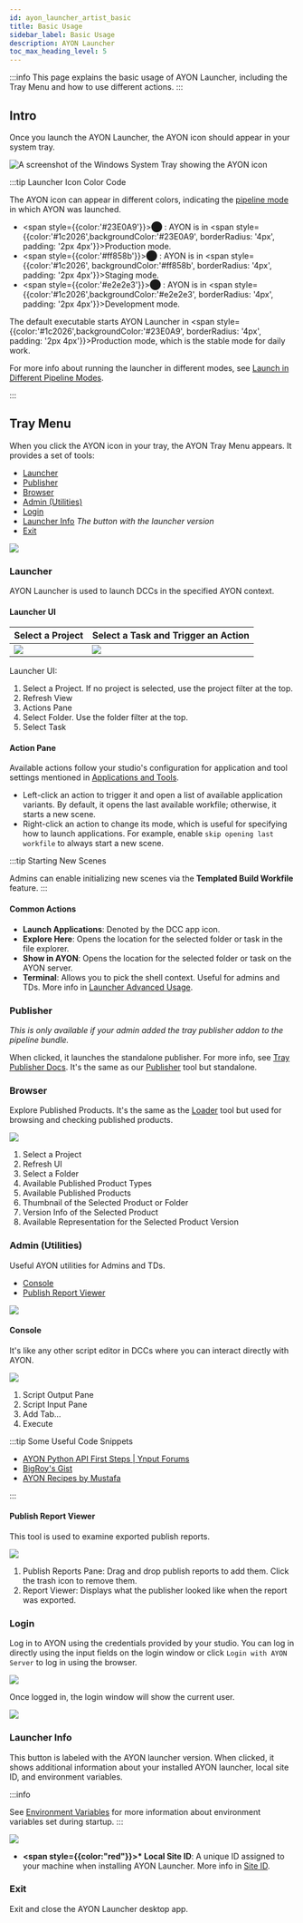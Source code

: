 ```yaml
---
id: ayon_launcher_artist_basic
title: Basic Usage
sidebar_label: Basic Usage
description: AYON Launcher
toc_max_heading_level: 5
---
```


:::info
This page explains the basic usage of AYON Launcher, including the Tray Menu and how to use different actions.
:::

## Intro

<div class="row">
<div class="col">

Once you launch the AYON Launcher, the AYON icon should appear in your system tray.

</div>
<div class="col">

![A screenshot of the Windows System Tray showing the AYON icon](assets/artist_systray.png)

</div>
</div>

:::tip Launcher Icon Color Code

The AYON icon can appear in different colors, indicating the [pipeline mode](admin_server_bundles_and_addons.md#pipeline-modes) in which AYON was launched.
- <span style={{color:'#23E0A9'}}>⬤</span> : AYON is in <span style={{color:'#1c2026',backgroundColor:'#23E0A9', borderRadius: '4px', padding: '2px 4px'}}>Production</span> mode.
- <span style={{color:'#ff858b'}}>⬤</span> : AYON is in <span style={{color:'#1c2026', backgroundColor:'#ff858b', borderRadius: '4px', padding: '2px 4px'}}>Staging</span> mode.
- <span style={{color:'#e2e2e3'}}>⬤</span> : AYON is in <span style={{color:'#1c2026',backgroundColor:'#e2e2e3', borderRadius: '4px', padding: '2px 4px'}}>Development</span> mode.

The default executable starts AYON Launcher in <span style={{color:'#1c2026',backgroundColor:'#23E0A9', borderRadius: '4px', padding: '2px 4px'}}>Production</span> mode, which is the stable mode for daily work.

For more info about running the launcher in different modes, see [Launch in Different Pipeline Modes](ayon_launcher_artist_advanced.md#launch-in-different-pipeline-modes).

:::

## Tray Menu

When you click the AYON icon in your tray, the AYON Tray Menu appears. It provides a set of tools:

<div class="row">
<div class="col">

- [Launcher](#launcher)
- [Publisher](#publisher)
- [Browser](#browser)
- [Admin (Utilities)](#admin-utilities)
- [Login](#login)
- [Launcher Info](#launcher-info) *The button with the launcher version*
- [Exit](#exit)

</div>
<div class="col">

![](assets/launcher/artist/tray_menu.png)

</div>
</div>

### Launcher

AYON Launcher is used to launch DCCs in the specified AYON context.

#### Launcher UI

| Select a Project | Select a Task and Trigger an Action |
|--|--|
| ![](assets/launcher/artist/launcher_select_project.png) | ![](assets/launcher/artist/launcher_select_task.png) |

Launcher UI:
1. Select a Project. If no project is selected, use the project filter at the top.
2. Refresh View
3. Actions Pane
4. Select Folder. Use the folder filter at the top.
5. Select Task

#### Action Pane

Available actions follow your studio's configuration for application and tool settings mentioned in [Applications and Tools](addon_applications_admin.md).

- Left-click an action to trigger it and open a list of available application variants. By default, it opens the last available workfile; otherwise, it starts a new scene.
- Right-click an action to change its mode, which is useful for specifying how to launch applications. For example, enable `skip opening last workfile` to always start a new scene.

:::tip Starting New Scenes

Admins can enable initializing new scenes via the **Templated Build Workfile** feature.
:::

#### Common Actions

- **Launch Applications**: Denoted by the DCC app icon.
- **Explore Here**: Opens the location for the selected folder or task in the file explorer.
- **Show in AYON**: Opens the location for the selected folder or task on the AYON server.
- **Terminal**: Allows you to pick the shell context. Useful for admins and TDs. More info in [Launcher Advanced Usage](ayon_launcher_artist_advanced.md).

### Publisher 

*This is only available if your admin added the tray publisher addon to the pipeline bundle.*

When clicked, it launches the standalone publisher. For more info, see [Tray Publisher Docs](addon_traypublisher_artist.md). It's the same as our [Publisher](artist_tools_publisher.md) tool but standalone.

### Browser

Explore Published Products. It's the same as the [Loader](artist_tools_loader.md) tool but used for browsing and checking published products.

![](assets/launcher/artist/browser_ui.png)

1. Select a Project
2. Refresh UI
3. Select a Folder
4. Available Published Product Types
5. Available Published Products
6. Thumbnail of the Selected Product or Folder
7. Version Info of the Selected Product
8. Available Representation for the Selected Product Version

### Admin (Utilities)

<div class="row">
<div class="col">

Useful AYON utilities for Admins and TDs. 
- [Console](#console)
- [Publish Report Viewer](#publish-report-viewer)

</div>
<div class="col">

![](assets/launcher/artist/tray_menu_utilities.png)
</div>
</div>

#### Console

It's like any other script editor in DCCs where you can interact directly with AYON.

![](assets/launcher/artist/script_console.png)

1. Script Output Pane
2. Script Input Pane
3. Add Tab...
4. Execute

:::tip Some Useful Code Snippets

- [AYON Python API First Steps | Ynput Forums](https://community.ynput.io/t/ayon-python-api-first-steps/1278)
- [BigRoy's Gist](https://gist.github.com/BigRoy)
- [AYON Recipes by Mustafa](https://github.com/MustafaJafar/ayon-recipes)

:::

#### Publish Report Viewer

This tool is used to examine exported publish reports.

![](assets/launcher/artist/publish_report_viewer.png)

1. Publish Reports Pane: Drag and drop publish reports to add them. Click the trash icon to remove them.
2. Report Viewer: Displays what the publisher looked like when the report was exported.

### Login

Log in to AYON using the credentials provided by your studio. You can log in directly using the input fields on the login window or click `Login with AYON Server` to log in using the browser.

![](assets/launcher/artist/login_window.png)

Once logged in, the login window will show the current user.

![](assets/launcher/artist/login_window_2.png)

### Launcher Info

This button is labeled with the AYON launcher version. When clicked, it shows additional information about your installed AYON launcher, local site ID, and environment variables.

:::info

See [Environment Variables](dev_launcher.md#environment-variables) for more information about environment variables set during startup.
:::

![](assets/launcher/artist/AYON_info.png)

- **<strong><span style={{color:"red"}}>\*</span></strong> Local Site ID**: A unique ID assigned to your machine when installing AYON Launcher. More info in [Site ID](ayon_launcher_artist_advanced.md#site-id).

### Exit

Exit and close the AYON Launcher desktop app.